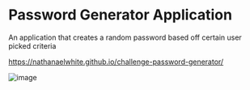 # Password Generator Application

An application that creates a random password based off certain user picked criteria

https://nathanaelwhite.github.io/challenge-password-generator/

![image](https://user-images.githubusercontent.com/77940998/114318690-d529de80-9ad3-11eb-99b0-fa5a254d92a9.png)
